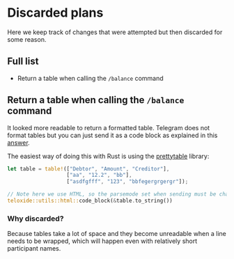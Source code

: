 # Discarded plans

Here we keep track of changes that were attempted but then discarded for some reason.

## Full list

- Return a table when calling the `/balance` command

## Return a table when calling the `/balance` command

It looked more readable to return a formatted table. Telegram does not format tables but you can
just send it as a code block as explained in this
[answer](https://stackoverflow.com/questions/49345960/how-do-i-send-tables-with-telegram-bot-api).

The easiest way of doing this with Rust is using the
[prettytable](https://github.com/phsym/prettytable-rs) library:

```rust
let table = table!(["Debtor", "Amount", "Creditor"],
                   ["aa", "12.2", "bb"],
                   ["asdfgfff", "123", "bbfegergrgergr"]);

// Note here we use HTML, so the parsemode set when sending must be changed accordingly.
teloxide::utils::html::code_block(&table.to_string())
```

### Why discarded?

Because tables take a lot of space and they become unreadable when a line needs to be wrapped, which
will happen even with relatively short participant names.
